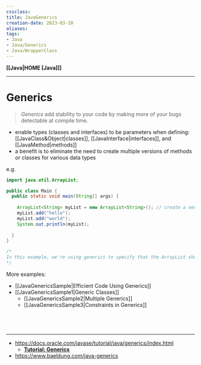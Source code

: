 ```yaml
---
cssclass:
title: JavaGenerics
creation-date: 2023-03-10
aliases:
tags:
- Java
- Java/Generics
- Java/WrapperClass
---
```

**[[Java|HOME [Java]]]**

---
# Generics
> *Generics* add stability to your code by making more of your bugs detectable at compile time.

- enable types (classes and interfaces) to be parameters when defining: [[JavaClass&Object|classes]], [[JavaInterface|interfaces]], and [[JavaMethod|methods]]
- a benefit is to eliminate the need to create multiple versions of methods or classes for various data types

e.g.
```java
import java.util.ArrayList;

public class Main {
  public static void main(String[] args) {
  
    ArrayList<String> myList = new ArrayList<String>(); // create a new ArrayList that holds strings
    myList.add("hello");
    myList.add("world");
    System.out.println(myList);
    
  }
}

/*
In this example, we're using generics to specify that the ArrayList should hold strings (i.e., `ArrayList<String>`). This ensures that only strings can be added to the list and retrieved from it, which helps to avoid type mismatches and other errors.
*/
```

More examples:
- [[JavaGenericsSample|Efficient Code Using Generics]]
- [[JavaGenericsSample1|Generic Classes]]
	- [[JavaGenericsSample2|Multiple Generics]]
	- [[JavaGenericsSample3|Constraints in Generics]]

<br>

# 
---
- https://docs.oracle.com/javase/tutorial/java/generics/index.html
	- **[Tutorial: Generics](https://docs.oracle.com/javase/tutorial/extra/generics/index.html)**
- https://www.baeldung.com/java-generics